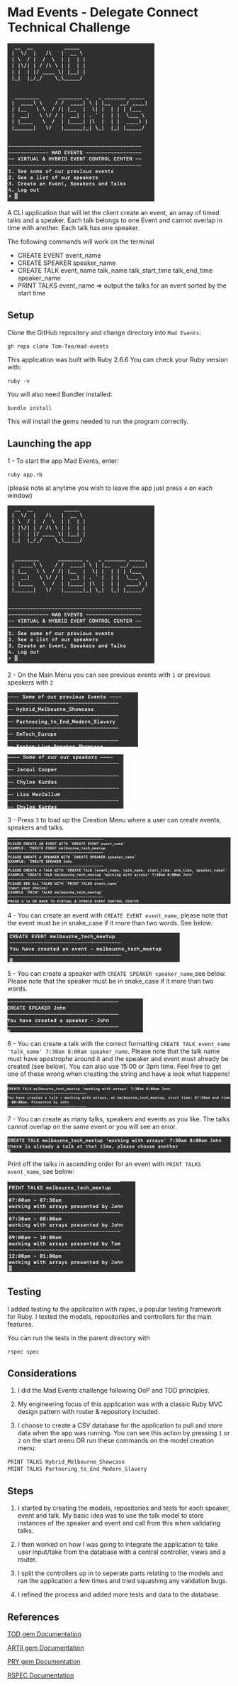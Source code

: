 # Mad Events - Delegate Connect Technical Challenge

![UI - Main Menu](docs/application_start.png)

A CLI application that will let the client create an event, an array of timed talks and a speaker. Each talk belongs to one Event and cannot overlap in time with another. Each talk has one speaker.

The following commands will work on the terminal
- CREATE EVENT event_name
- CREATE SPEAKER speaker_name
- CREATE TALK event_name talk_name talk_start_time talk_end_time speaker_name
- PRINT TALKS event_name => output the talks for an event sorted by the start time

## Setup

Clone the GitHub repository and change directory into `Mad Events`:
```
gh repo clone Tom-Tee/mad-events
```

This application was built with Ruby 2.6.6
You can check your Ruby version with:
```
ruby -v
```

You will also need Bundler installed:
```
bundle install
```
This will install the gems needed to run the program correctly.



## Launching the app

1 - To start the app Mad Events, enter:
```
ruby app.rb
```

(please note at anytime you wish to leave the app just press `4` on each window)

![UI - Main Menu](docs/application_start.png)

2 - On the Main Menu you can see previous events with `1` or previous speakers with `2`

![UI - Previous Events](docs/previous_events.png)

![UI - Previous Speakers](docs/previous_speakers.png)

3 - Press `3` to load up the Creation Menu where a user can create events, speakers and talks.

![UI - Creation Menu](docs/creation_menu.png)

4 - You can create an event with `CREATE EVENT event_name`, please note that the event must be in snake_case if it more than two words. See below:

![UI - Create Event](docs/create_event.png)

5 - You can create a speaker with `CREATE SPEAKER speaker_name`,see below. Please note that the speaker must be in snake_case if it more than two words.

![UI - Create Event](docs/create_speaker.png)

6 - You can create a talk with the correct formatting `CREATE TALK event_name 'talk_name' 7:30am 8:00am speaker_name`. Please note that the talk name must have apostrophe around it and the speaker and event must already be created (see below). You can also use 15:00 or 3pm time. Feel free to get one of these wrong when creating the string and have a look what happens!

![UI - Create Talk](docs/create_talk.png)

7 - You can create as many talks, speakers and events as you like. The talks cannot overlap on the same event or you will see an error.

![UI - Time Taken](docs/time_taken.png)

Print off the talks in ascending order for an event with `PRINT TALKS event_name`, see below:

![UI - Print Talks](docs/print_talks.png)


## Testing

I added testing to the application with rspec, a popular testing framework for Ruby. I tested the models, repositories and controllers for the main features.

You can run the tests in the parent directory with


```
rspec spec
```

## Considerations

1. I did the Mad Events challenge following OoP and TDD principles.

2. My engineering focus of this application was with a classic Ruby MVC design pattern with router & repository included.

3. I choose to create a CSV database for the application to pull and store data when the app was running. You can see this action by pressing `1` or `2` on the start menu OR run these commands on the model creation menu:
```
PRINT TALKS Hybrid_Melbourne_Showcase
PRINT TALKS Partnering_to_End_Modern_Slavery
```

## Steps

1. I started by creating the models, repositories and tests for each speaker, event and talk. My basic idea was to use the talk model to store instances of the speaker and event and call from this when validating talks.

2. I then worked on how I was going to integrate the application to take user input/take from the database with a central controller, views and a router.

3. I split the controllers up in to seperate parts relating to the models and ran the application a few times and tried squashing any validation bugs.

4. I refined the process and added more tests and data to the database.

## References

[TOD gem Documentation](https://github.com/jackc/tod)

[ARTII gem Documentation](https://github.com/miketierney/artii)

[PRY gem Documentation](https://github.com/pry/pry)

[RSPEC Documentation](https://rspec.info/documentation/3.10/rspec-core/)

